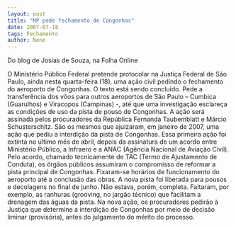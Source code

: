 ```yaml
---
layout: post
title: "MP pede fechamento de Congonhas"
date: 2007-07-18
tags: Fechamento
author: None
---
```


Do blog de Josias de Souza, na Folha Online

O Minist&eacute;rio P&uacute;blico Federal pretende protocolar na Justi&ccedil;a Federal de S&atilde;o Paulo, ainda nesta quarta-feira (18), uma a&ccedil;&atilde;o civil pedindo o fechamento do aeroporto de Congonhas. O texto est&aacute; sendo conclu&iacute;do. Pede a transfer&ecirc;ncia dos v&ocirc;os para outros aeroportos de S&atilde;o Paulo &ndash; Cumbica (Guarulhos) e Viracopos (Campinas) -, at&eacute; que uma investiga&ccedil;&atilde;o esclare&ccedil;a as condi&ccedil;&otilde;es de uso da pista de pouso de Congonhas. 
A a&ccedil;&atilde;o ser&aacute; assinada pelos procuradores da Rep&uacute;blica Fernanda Taubemblatt e M&aacute;rcio Schusterschitz. S&atilde;o os mesmos que ajuizaram, em janeiro de 2007, uma a&ccedil;&atilde;o que pediu a interdi&ccedil;&atilde;o da pista de Congonhas. Essa primeira a&ccedil;&atilde;o foi extinta no &uacute;ltimo m&ecirc;s de abril, depois da assinatura de um acordo entre Minist&eacute;rio P&uacute;blico, a Infraero e a ANAC (Ag&ecirc;ncia Nacional de Avia&ccedil;&atilde;o Civil).
Pelo acordo, chamado tecnicamente de TAC (Termo de Ajustamento de Conduta), os &oacute;rg&atilde;os p&uacute;blicos assumiram o compromisso de reformar a pista principal de Congonhas. Fixaram-se hor&aacute;rios de funcionamento do aeroporto at&eacute; a conclus&atilde;o das obras. A nova pista foi liberada para pousos e decolagens no final de junho. N&atilde;o estava, por&eacute;m, completa. Faltaram, por exemplo, as ranhuras (grooving, no jarg&atilde;o t&eacute;cnico) que facilitam a drenagem das &aacute;guas da pista.
Na nova a&ccedil;&atilde;o, os procuradores pedir&atilde;o &agrave; Justi&ccedil;a que determine a interdi&ccedil;&atilde;o de Congonhas por meio de decis&atilde;o liminar (provis&oacute;ria), antes do julgamento do m&eacute;rito do processo.

 